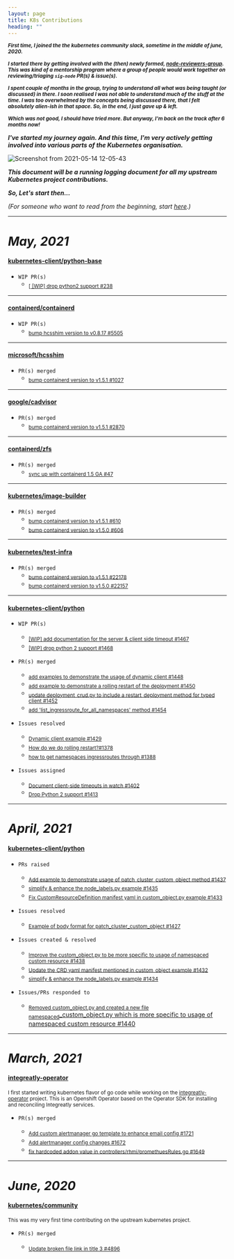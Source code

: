 ```yaml
---
layout: page
title: K8s Contributions
heading: ""
---
```


<sub>***First time, I joined the the kubernetes community slack, sometime in the middle of june, 2020.***</sub>

<sub>***I started there by getting involved with the (then) newly formed, [node-reviewers-group](https://www.psaggu.com/kubernetes-mentorship/2020/07/30/node-reviewer-group-tasks.html). This was kind of a mentorship program where a group of people would work together on reviewing/triaging `sig-node` PR(s) & issue(s).***</sub>

<sub>***I spent couple of months in the group, trying to understand all what was being taught (or discussed) in there. I soon realised I was not able to understand much of the stuff at the time. I was too overwhelmed by the concepts being discussed there, that I felt absolutely alien-ish in that space. So, in the end, I just gave up & left.***</sub>

<sub>***Which was not good, I should have tried more. But anyway, I'm back on the track after 6 months now!***</sub>

***I've started my journey again. And this time, I'm very actively getting involved into various parts of the Kubernetes organisation.***


![Screenshot from 2021-05-14 12-05-43](https://user-images.githubusercontent.com/30499743/118231546-f30ca980-b4ac-11eb-9fd8-2d90e6d9e51e.png)


***This document will be a running logging document for all my upstream Kubernetes project contributions.***

***So, Let's start then...***


*(For someone who want to read from the beginning, start [here](https://www.psaggu.com/kubernetes.html#june-2020).)*

---

# *May, 2021*

#### **[ kubernetes-client/python-base](https://github.com/kubernetes-client/python-base)**

- `WIP PR(s)`
    - <sub>[[ [WIP] drop python2 support #238](https://github.com/kubernetes-client/python-base/pull/238)</sub>

---

#### **[ containerd/containerd ](https://github.com/containerd/containerd)**

- `WIP PR(s)`
    - <sub>[bump hcsshim version to v0.8.17 #5505](https://github.com/containerd/containerd/pull/5505)</sub>
 
---

#### **[microsoft/hcsshim](https://github.com/microsoft/hcsshim)**

- `PR(s) merged`
    - <sub>[bump containerd version to v1.5.1 #1027](https://github.com/microsoft/hcsshim/pull/1027#event-4745184459)</sub>
 
---


#### **[google/cadvisor](https://github.com/google/cadvisor/)**

- `PR(s) merged`  
    - <sub>[bump containerd version to v1.5.1 #2870](https://github.com/google/cadvisor/pull/2870)</sub>

---

#### **[containerd/zfs](https://github.com/containerd/zfs/)**

- `PR(s) merged`
    - <sub>[sync up with containerd 1.5 GA #47](https://github.com/containerd/zfs/pull/47)</sub>

---

#### **[kubernetes/image-builder](https://github.com/kubernetes-sigs/image-builder)**

- `PR(s) merged`
    - <sub>[bump containerd version to v1.5.1 #610](https://github.com/kubernetes-sigs/image-builder/pull/610)</sub>
    - <sub>[bump containerd version to v1.5.0 #606](https://github.com/kubernetes-sigs/image-builder/pull/606)</sub>

---


#### **[kubernetes/test-infra](https://github.com/kubernetes/test-infra)**

- `PR(s) merged`
    - <sub>[bump containerd version to v1.5.1 #22178](https://github.com/kubernetes/test-infra/pull/22178)</sub>
    - <sub>[bump containerd version to v1.5.0 #22157](https://github.com/kubernetes/test-infra/pull/22157)</sub>

---

#### **[ kubernetes-client/python ](https://github.com/kubernetes-client/python)**

- `WIP PR(s)`
    - <sub>[[WIP] add documentation for the server & client side timeout #1467](https://github.com/kubernetes-client/python/pull/1467)</sub>
    - <sub>[[WIP] drop python 2 support #1468](https://github.com/kubernetes-client/python/pull/1468)</sub>

- `PR(s) merged`
    - <sub>[add examples to demonstrate the usage of dynamic client #1448](https://github.com/kubernetes-client/python/pull/1448)</sub>
    - <sub>[add example to demonstrate a rolling restart of the deployment #1450](https://github.com/kubernetes-client/python/pull/1450)</sub>
    - <sub>[update deployment_crud.py to include a restart_deployment method for typed client #1452](https://github.com/kubernetes-client/python/pull/1452)</sub>
    - <sub>[add 'list_ingressroute_for_all_namespaces' method #1454](https://github.com/kubernetes-client/python/pull/1454)</sub>

- `Issues resolved`
    - <sub>[Dynamic client example #1429](https://github.com/kubernetes-client/python/issues/1429)</sub>
    - <sub>[How do we do rolling restart?#1378](https://github.com/kubernetes-client/python/issues/1378)</sub>
    - <sub>[how to get namespaces ingressroutes through #1388](https://github.com/kubernetes-client/python/issues/1388)</sub>

- `Issues assigned`
    - <sub>[Document client-side timeouts in watch #1402](https://github.com/kubernetes-client/python/issues/1402)</sub>
    - <sub>[Drop Python 2 support #1413](https://github.com/kubernetes-client/python/issues/1413)</sub>

---

# *April, 2021*

#### **[ kubernetes-client/python ](https://github.com/kubernetes-client/python)**

- `PRs raised`
    - <sub>[Add example to demonstrate usage of patch_cluster_custom_object method #1437](https://github.com/kubernetes-client/python/pull/1437)</sub>
    - <sub>[simplify & enhance the node_labels.py example #1435](https://github.com/kubernetes-client/python/pull/1435)</sub>
    - <sub>[Fix CustomResourceDefinition manifest yaml in custom_object.py example #1433 ](https://github.com/kubernetes-client/python/pull/1433)</sub>

- `Issues resolved`
    - <sub>[Example of body format for patch_cluster_custom_object #1427](https://github.com/kubernetes-client/python/issues/1427)</sub>

   
- `Issues created & resolved`
    - <sub>[Improve the custom_object.py to be more specific to usage of namespaced custom resource #1438](https://github.com/kubernetes-client/python/issues/1438)</sub>
    - <sub>[Update the CRD yaml manifest mentioned in custom_object example #1432](https://github.com/kubernetes-client/python/issues/1432)</sub>
    - <sub>[simplify & enhance the node_labels.py example #1434](https://github.com/kubernetes-client/python/issues/1434)</sub>

- `Issues/PRs responded to`
    - <sub>[Removed custom_object.py and created a new file namespaced</sub>_custom_object.py which is more specific to usage of namespaced custom resource #1440](https://github.com/kubernetes-client/python/pull/1440)

---

# *March, 2021*

#### **[integreatly-operator](https://github.com/integr8ly/integreatly-operator)**

<sub>I first started writing kubernetes flavor of go code while working on the [integreatly-operator](https://github.com/integr8ly/integreatly-operator) project. This is an Openshift Operator based on the Operator SDK for installing and reconciling Integreatly services.</sub>

- `PR(s) merged`

    - <sub>[Add custom alertmanager go template to enhance email config #1721](https://github.com/integr8ly/integreatly-operator/pull/1721)</sub>
    - <sub>[Add alertmanager config changes #1672](https://github.com/integr8ly/integreatly-operator/pull/1672)</sub>
    - <sub>[fix hardcoded addon value in controllers/rhmi/promethuesRules.go #1649](https://github.com/integr8ly/integreatly-operator/pull/1649)</sub>

---

# *June, 2020*

#### **[kubernetes/community](https://github.com/kubernetes/community/)**

<sub>This was my very first time contributing on the upstream kubernetes project.</sub>

- `PR(s) merged`

    - <sub>[Update broken file link in title 3 #4896](https://github.com/kubernetes/community/pull/4896)</sub>
